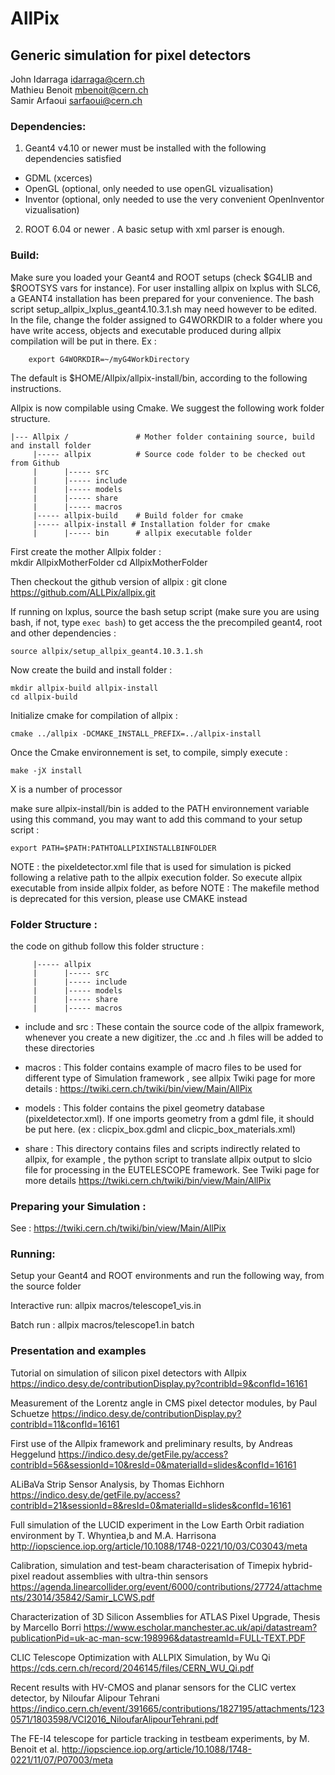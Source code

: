 
# AllPix     		    
## Generic simulation for pixel detectors	
                                                                                      
John Idarraga <idarraga@cern.ch>        
Mathieu Benoit <mbenoit@cern.ch>  
Samir Arfaoui  <sarfaoui@cern.ch>     

### Dependencies:

1) Geant4 v4.10 or newer must be installed with the following dependencies
satisfied

- GDML (xcerces)
- OpenGL (optional, only needed to use openGL vizualisation)
- Inventor  (optional, only needed to use the very convenient OpenInventor vizualisation)

2) ROOT 6.04 or newer .  A basic setup with xml parser is enough.

### Build:

Make sure you loaded your Geant4 and ROOT setups (check $G4LIB and $ROOTSYS vars for instance). For user installing allpix on lxplus with SLC6, a GEANT4 installation has been prepared for your convenience. The bash script setup_allpix_lxplus_geant4.10.3.1.sh may need however to be edited. In the file, change the folder assigned to G4WORKDIR to a folder where you have write access, objects and executable produced during allpix compilation will be put in there. Ex : 
```	  
    export G4WORKDIR=~/myG4WorkDirectory	
```	

The default is $HOME/Allpix/allpix-install/bin, according to the following instructions.

Allpix is now compilable using Cmake. We suggest the following work folder structure. 	 
```	
|--- Allpix /  				# Mother folder containing source, build and install folder
	 |----- allpix 			# Source code folder to be checked out from Github 
	 |      |----- src 
	 |      |----- include
	 |      |----- models
	 |      |----- share
	 |      |----- macros 	 
	 |----- allpix-build 	# Build folder for cmake 
	 |----- allpix-install # Installation folder for cmake 
	 |		|----- bin		# allpix executable folder
```
First create the mother Allpix folder : 	
	mkdir AllpixMotherFolder 
	cd AllpixMotherFolder

Then checkout the github version of allpix : 
    git clone https://github.com/ALLPix/allpix.git

If running on lxplus, source the bash setup script (make sure you are using bash, if not, type ```exec bash```) to get access the the precompiled geant4, root and other dependencies : 

``` 
source allpix/setup_allpix_geant4.10.3.1.sh
```
Now create the build and install folder : 

	mkdir allpix-build allpix-install
	cd allpix-build 

Initialize cmake for compilation of allpix : 

	cmake ../allpix -DCMAKE_INSTALL_PREFIX=../allpix-install	
	
Once the Cmake environnement is set, to compile, simply execute : 

	make -jX install 

X is a number of processor 
	
make sure allpix-install/bin is added to the PATH environnement variable using this command, you may want to add this command to your setup script : 

	export PATH=$PATH:PATHTOALLPIXINSTALLBINFOLDER
	
NOTE : the pixeldetector.xml file that is used for simulation is picked following a relative path to the allpix execution folder. So execute allpix executable from inside allpix folder, as before
NOTE : The makefile method is deprecated for this version, please use CMAKE instead 
	

### Folder Structure : 


the code on github follow this folder structure : 

```
	 |----- allpix 			
	 |      |----- src 
	 |      |----- include
	 |      |----- models
	 |      |----- share
	 |      |----- macros 	
```

- include and src : These contain the source code of the allpix framework, whenever you create a new digitizer, the .cc and  .h
files will be added to these directories 

- macros : This folder contains example of macro files to be used for different type of Simulation framework , see allpix Twiki
page for more details : https://twiki.cern.ch/twiki/bin/view/Main/AllPix

- models : This folder contains the pixel geometry database (pixeldetector.xml). If one imports geometry from a gdml file, it
should be put here. (ex : clicpix_box.gdml and clicpic_box_materials.xml)

- share :  This directory contains files and scripts indirectly related to allpix, for example , the python script to translate
allpix output to slcio file for processing in the EUTELESCOPE framework. See Twiki page for more details https://twiki.cern.ch/twiki/bin/view/Main/AllPix
	
	

### Preparing your Simulation : 

See : https://twiki.cern.ch/twiki/bin/view/Main/AllPix


	
### Running:

Setup your Geant4 and ROOT environments and run the following
way, from the source folder

Interactive run:
    allpix macros/telescope1_vis.in

Batch run : 
    allpix macros/telescope1.in batch
    
    
    
### Presentation and examples

Tutorial on simulation of silicon pixel detectors with Allpix
https://indico.desy.de/contributionDisplay.py?contribId=9&confId=16161

Measurement of the Lorentz angle in CMS pixel detector modules, by Paul Schuetze
https://indico.desy.de/contributionDisplay.py?contribId=11&confId=16161

First use of the Allpix framework and preliminary results, by Andreas Heggelund
https://indico.desy.de/getFile.py/access?contribId=56&sessionId=10&resId=0&materialId=slides&confId=16161

ALiBaVa Strip Sensor Analysis, by Thomas Eichhorn
https://indico.desy.de/getFile.py/access?contribId=21&sessionId=8&resId=0&materialId=slides&confId=16161

Full simulation of the LUCID experiment in the Low Earth Orbit radiation environment by T. Whyntiea,b and M.A. Harrisona
http://iopscience.iop.org/article/10.1088/1748-0221/10/03/C03043/meta

Calibration, simulation and test-beam characterisation of Timepix hybrid-pixel readout assemblies with ultra-thin sensors 
https://agenda.linearcollider.org/event/6000/contributions/27724/attachments/23014/35842/Samir_LCWS.pdf

Characterization of 3D Silicon Assemblies for ATLAS Pixel Upgrade, Thesis by Marcello Borri
https://www.escholar.manchester.ac.uk/api/datastream?publicationPid=uk-ac-man-scw:198996&datastreamId=FULL-TEXT.PDF

CLIC Telescope Optimization with ALLPIX Simulation, by Wu Qi
https://cds.cern.ch/record/2046145/files/CERN_WU_Qi.pdf

Recent results with HV-CMOS and planar sensors for the CLIC vertex detector, by Niloufar Alipour Tehrani
https://indico.cern.ch/event/391665/contributions/1827195/attachments/1230571/1803598/VCI2016_NiloufarAlipourTehrani.pdf

The FE-I4 telescope for particle tracking in testbeam experiments, by M. Benoit et al.
http://iopscience.iop.org/article/10.1088/1748-0221/11/07/P07003/meta








